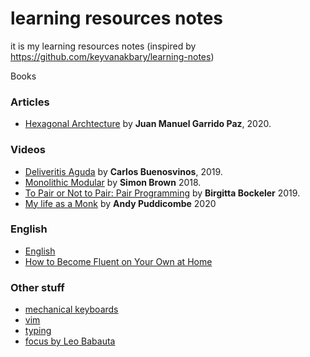 # learning resources notes
it is my learning resources notes (inspired by https://github.com/keyvanakbary/learning-notes)

Books

### Articles
* [Hexagonal Archtecture](Articles/Hexagonal.Architecture.by.Juan.Manuel.Garrido.Paz.md) by **Juan Manuel Garrido Paz**, 2020.


### Videos
* [Deliveritis Aguda](Videos/Deliveritis.Aguda.by.Carlos.Buenosvinos.md) by **Carlos Buenosvinos**, 2019.
* [Monolithic Modular](Videos/Monolithic.Modular.by.Simon.Brown.md) by **Simon Brown** 2018.
* [To Pair or Not to Pair: Pair Programming](Videos/To.pair.or.not.to.pair.by.Birgitta.Bockeler.md) by **Birgitta Bockeler** 2019.
* [My life as a Monk](Videos/My.Life.as.a.Monk.Part.2.by.Andy.Puddicombe.md) by **Andy Puddicombe** 2020

### English
* [English](English/English.md)
* [How to Become Fluent on Your Own at Home](English\how.to.become.fluent.on.your.own.at.home.md)

### Other stuff
* [mechanical keyboards](types.of.mechanical.keyboards.jpeg)
* [vim](vim.md)
* [typing](Typing.md)
* [focus by Leo Babauta](focus.by.Leo.Babauta.md)
